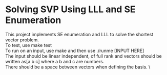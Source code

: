 # Solving SVP Using LLL and SE Enumeration

This project implements SE enumeration and LLL to solve the shortest vector problem. \
To test, use make test \
To run on an input, use make and then use ./runme [INPUT HERE] \
The input should be linear independent, of full rank and vectors should be written as[a b c] where a b and c are numbers. \
There should be a space between vectors when defining the basis. \

